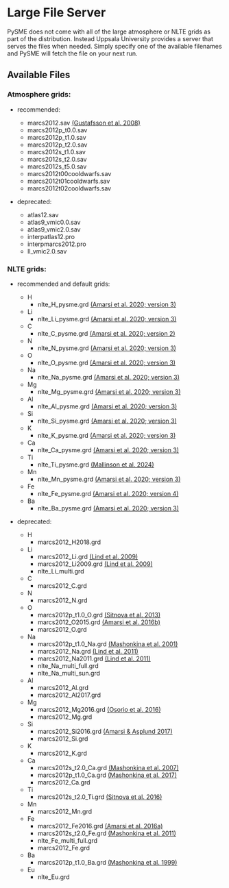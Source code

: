 # Large File Server

PySME does not come with all of the large atmosphere or NLTE grids
as part of the distribution. Instead Uppsala University provides
a server that serves the files when needed. Simply specify one of
the available filenames and PySME will fetch the file on your next run.

## Available Files

### Atmosphere grids:

- recommended:
  - marcs2012.sav [(Gustafsson et al. 2008)](https://ui.adsabs.harvard.edu/abs/2008A%26A...486..951G)
  - marcs2012p_t0.0.sav
  - marcs2012p_t1.0.sav
  - marcs2012p_t2.0.sav
  - marcs2012s_t1.0.sav
  - marcs2012s_t2.0.sav
  - marcs2012s_t5.0.sav
  - marcs2012t00cooldwarfs.sav
  - marcs2012t01cooldwarfs.sav
  - marcs2012t02cooldwarfs.sav

- deprecated:
  - atlas12.sav
  - atlas9_vmic0.0.sav
  - atlas9_vmic2.0.sav
  - interpatlas12.pro
  - interpmarcs2012.pro
  - ll_vmic2.0.sav

### NLTE grids:

- recommended and default grids:
  - H
    - nlte_H_pysme.grd [(Amarsi et al. 2020; version 3)](https://ui.adsabs.harvard.edu/abs/2020A%26A...642A..62A)
  - Li
    - nlte_Li_pysme.grd [(Amarsi et al. 2020; version 3)](https://ui.adsabs.harvard.edu/abs/2020A%26A...642A..62A)
  - C
    - nlte_C_pysme.grd [(Amarsi et al. 2020; version 2)](https://ui.adsabs.harvard.edu/abs/2020A%26A...642A..62A)
  - N
    - nlte_N_pysme.grd [(Amarsi et al. 2020; version 3)](https://ui.adsabs.harvard.edu/abs/2020A%26A...642A..62A)
  - O
    - nlte_O_pysme.grd [(Amarsi et al. 2020; version 3)](https://ui.adsabs.harvard.edu/abs/2020A%26A...642A..62A)
  - Na
    - nlte_Na_pysme.grd [(Amarsi et al. 2020; version 3)](https://ui.adsabs.harvard.edu/abs/2020A%26A...642A..62A)
  - Mg
    - nlte_Mg_pysme.grd [(Amarsi et al. 2020; version 3)](https://ui.adsabs.harvard.edu/abs/2020A%26A...642A..62A)
  - Al
    - nlte_Al_pysme.grd [(Amarsi et al. 2020; version 3)](https://ui.adsabs.harvard.edu/abs/2020A%26A...642A..62A)
  - Si
    - nlte_Si_pysme.grd [(Amarsi et al. 2020; version 3)](https://ui.adsabs.harvard.edu/abs/2020A%26A...642A..62A)
  - K
    - nlte_K_pysme.grd [(Amarsi et al. 2020; version 3)](https://ui.adsabs.harvard.edu/abs/2020A%26A...642A..62A)
  - Ca
    - nlte_Ca_pysme.grd [(Amarsi et al. 2020; version 3)](https://ui.adsabs.harvard.edu/abs/2020A%26A...642A..62A)
  - Ti
    - nlte_Ti_pysme.grd [(Mallinson et al. 2024)](https://ui.adsabs.harvard.edu/abs/2024A%26A...687A...5M/)
  - Mn
    - nlte_Mn_pysme.grd [(Amarsi et al. 2020; version 3)](https://ui.adsabs.harvard.edu/abs/2020A%26A...642A..62A)
  - Fe
    - nlte_Fe_pysme.grd [(Amarsi et al. 2020; version 4)](https://ui.adsabs.harvard.edu/abs/2020A%26A...642A..62A)
  - Ba
    - nlte_Ba_pysme.grd [(Amarsi et al. 2020; version 3)](https://ui.adsabs.harvard.edu/abs/2020A%26A...642A..62A)

- deprecated:
  - H 
    - marcs2012_H2018.grd
  - Li
    - marcs2012_Li.grd [(Lind et al. 2009)](https://ui.adsabs.harvard.edu/abs/2009A%26A...503..541L)
    - marcs2012_Li2009.grd [(Lind et al. 2009)](https://ui.adsabs.harvard.edu/abs/2009A%26A...503..541L)
    - nlte_Li_multi.grd
  - C
    - marcs2012_C.grd
  - N 
    - marcs2012_N.grd
  - O
    - marcs2012p_t1.0_O.grd [(Sitnova et al. 2013)](https://ui.adsabs.harvard.edu/abs/2013AstL...39..126S)
    - marcs2012_O2015.grd [(Amarsi et al. 2016b)](https://ui.adsabs.harvard.edu/abs/2016MNRAS.455.3735A)
    - marcs2012_O.grd
  - Na
    - marcs2012p_t1.0_Na.grd [(Mashonkina et al. 2001)](https://ui.adsabs.harvard.edu/abs/2000ARep...44..790M)
    - marcs2012_Na.grd [(Lind et al. 2011)](https://ui.adsabs.harvard.edu/abs/2011A%26A...528A.103L)
    - marcs2012_Na2011.grd [(Lind et al. 2011)](https://ui.adsabs.harvard.edu/abs/2011A%26A...528A.103L)
    - nlte_Na_multi_full.grd
    - nlte_Na_multi_sun.grd
  - Al 
    - marcs2012_Al.grd
    - marcs2012_Al2017.grd
  - Mg
    - marcs2012_Mg2016.grd [(Osorio et al. 2016)](https://ui.adsabs.harvard.edu/abs/2016A%26A...586A.120O)
    - marcs2012_Mg.grd
  - Si
    - marcs2012_Si2016.grd [(Amarsi & Asplund 2017)](https://ui.adsabs.harvard.edu/abs/2017MNRAS.464..264A)
    - marcs2012_Si.grd
  - K
    - marcs2012_K.grd
  - Ca
    - marcs2012s_t2.0_Ca.grd [(Mashonkina et al. 2007)](https://ui.adsabs.harvard.edu/abs/2007A%26A...461..261M)
    - marcs2012p_t1.0_Ca.grd [(Mashonkina et al. 2017)](https://ui.adsabs.harvard.edu/abs/2007A%26A...461..261M)
    - marcs2012_Ca.grd
  - Ti
    - marcs2012s_t2.0_Ti.grd [(Sitnova et al. 2016)](https://ui.adsabs.harvard.edu/abs/2016MNRAS.461.1000S)
  - Mn
    - marcs2012_Mn.grd
  - Fe
    - marcs2012_Fe2016.grd [(Amarsi et al. 2016a)](https://ui.adsabs.harvard.edu/abs/2016MNRAS.463.1518A)
    - marcs2012s_t2.0_Fe.grd [(Mashonkina et al. 2011)](https://ui.adsabs.harvard.edu/abs/2011A%26A...528A..87M)
    - nlte_Fe_multi_full.grd
    - marcs2012_Fe.grd
  - Ba
    - marcs2012p_t1.0_Ba.grd [(Mashonkina et al. 1999)](https://ui.adsabs.harvard.edu/abs/1999A%26A...343..519M)
  - Eu
    - nlte_Eu.grd